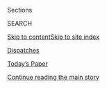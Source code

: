 <div id="app">

<div>

<div class="NYTAppHideMasthead css-zz1s19 e1suatyy0">

<div class="section css-ui9rw0 e1suatyy2">

<div class="css-11hrj97 er09x8g0">

<div class="css-6n7j50">

</div>

<span class="css-1dv1kvn">Sections</span>

<div class="css-10488qs">

<span class="css-1dv1kvn">SEARCH</span>

</div>

[Skip to content](#site-content)[Skip to site
index](#site-index)

</div>

<div id="masthead-section-label" class="css-1fnb9ct eaxe0e00">

[Dispatches](https://www.nytimes.com/spotlight/dispatches-international)

</div>

<div class="css-10698na e1huz5gh0">

</div>

</div>

<div id="masthead-bar-one" class="section hasLinks css-15hmgas e1csuq9d3">

<div class="css-uqyvli e1csuq9d0">

</div>

<div class="css-1uqjmks e1csuq9d1">

</div>

<div class="css-9e9ivx">

[](https://myaccount.nytimes.com/auth/login?response_type=cookie&client_id=vi)

</div>

<div class="css-1bvtpon e1csuq9d2">

[Today’s Paper](https://www.nytimes.com/section/todayspaper)

</div>

</div>

</div>

</div>

<div data-aria-hidden="false">

<div id="site-content" data-role="main">

<div id="top-wrapper" class="css-15p45cc eaca97t0" type="top">

<div id="top-slug" class="css-19x0jxb eaca97t1" hidden="">

Advertisement

</div>

[Continue reading the main
story](#after-top)

<div class="ad top-wrapper" style="text-align:center;height:100%;display:block;min-height:90px">

<div id="top" class="place-ad" data-position="top" data-size-key="top">

</div>

</div>

<div id="after-top">

</div>

</div>

<div id="collection-dispatches-international" class="section css-15h4p1b e9abtgs0">

<div class="css-1j21atc e1svk9qx1">

<div class="css-fmiefx e1svk9qx2">

<div class="css-1hk7r2m eu54l5x0">

<div id="sponsor-wrapper" class="css-7a1pgi eaca97t0" type="sponsor" hidden="">

<div id="sponsor-slug" class="css-1l4mleb eaca97t1" hidden="">

Supported by

</div>

[Continue reading the main
story](#after-sponsor)

<div id="sponsor" class="ad sponsor-wrapper" style="text-align:left;height:100%;display:block">

</div>

<div id="after-sponsor">

</div>

</div>

</div>

### <span class="css-hue6tr ezz4tcd1">[World](/section/world)</span>

</div>

<div class="css-nfcc9b e1svk9qx3">

<div class="css-vl9dhg e1svk9qx5">

<div class="css-1nrhkj6 e1svk9qx6">

# Dispatches

<div class="follow-button-placeholder" data-collection-id="">

</div>

<div class="css-d8bdto" data-role="toolbar" data-aria-label="Social Media Share buttons, Save button, and Comments Panel with current comment count" data-testid="share-tools">

  - 
  - 
  - 
  - 
    
    <div class="css-6n7j50">
    
    </div>

</div>

</div>

</div>

</div>

<div id="subheader-wrapper" class="css-1kieyps eaca97t0" type="subheader">

<div id="subheader-slug" class="css-1tag3rd eaca97t1">

Advertisement

</div>

[Continue reading the main
story](#after-subheader)

<div id="subheader" class="ad subheader-wrapper" style="text-align:center;height:100%;display:block">

</div>

<div id="after-subheader">

</div>

</div>

</div>

<div class="css-185go5a e1o5byef0">

<div class="css-15cbhtu">

  - [Latest](#stream-panel)
  - <span class="css-6n7j50">Search</span>
    <div class="control">
    <div class="label-container css-1dv1kvn">
    Search
    </div>
    <div class="css-wm4t3d">
    **<span id="clear-search-input" class="css-1dv1kvn">Clear this text
    input</span>
    </div>
    </div>
    <span class="css-1iovbfw"></span>

<div id="stream-panel" class="section css-8msx5b e1jz0cab1">

<div class="css-13mho3u">

1.  
    
    <div class="css-1cp3ece">
    
    <div class="css-1l4spti">
    
    [](/2020/08/03/world/australia/spearfishing-sydney-coronavirus.html)
    
    <div class="css-79elbk">
    
    ![](https://static01.nyt.com/images/2020/07/31/world/00spearfishing-dispatch-1/00spearfishing-dispatch-1-thumbWide-v2.jpg?quality=75&auto=webp&disable=upscale)
    
    </div>
    
    ### <span class="css-m70j1g">Sydney Dispatch</span>
    
    ## Taking a Spear Into the Sea, and Washing Anxiety Away
    
    I kept seeing people in Sydney carry spearguns to and from the
    ocean. To understand why, I held my breath and dived in.
    
    <div class="css-1nqbnmb ea5icrr0">
    
    By <span class="css-1n7hynb">Damien
    Cave</span>
    
    </div>
    
    </div>
    
    <div class="css-1lc2l26 e1xfvim33">
    
    </div>
    
    </div>

2.  
    
    <div class="css-1cp3ece">
    
    <div class="css-1l4spti">
    
    [](/2020/08/01/world/europe/russia-moscow-coronavirus.html)
    
    <div class="css-79elbk">
    
    ![](https://static01.nyt.com/images/2020/08/02/world/02moscowdispatch2/merlin_174764931_b934ad94-2385-453a-83a6-f8e42d4ad928-thumbWide.jpg?quality=75&auto=webp&disable=upscale)
    
    </div>
    
    ### <span class="css-m70j1g">Moscow Dispatch</span>
    
    ## ‘Cocktails and Masks Don’t Really Go Together’
    
    Young Russians are partying again, seeking a return to normal life
    and willing to risk a coronavirus surge. “We are people, not robots,
    and want to have a life,” said a bar patron (and doctor).
    
    <div class="css-1nqbnmb ea5icrr0">
    
    By <span class="css-1n7hynb">Andrew
    Higgins</span>
    
    </div>
    
    </div>
    
    <div class="css-1lc2l26 e1xfvim33">
    
    </div>
    
    </div>

3.  
    
    <div class="css-1cp3ece">
    
    <div class="css-1l4spti">
    
    [](/2020/07/29/world/africa/senegal-tabaski-sheep-eid-adha.html)
    
    <div class="css-79elbk">
    
    ![](https://static01.nyt.com/images/2020/07/28/world/28Senegal-Sheep-Dispatch/28Senegal-Sheep-Dispatch-thumbWide.jpg?quality=75&auto=webp&disable=upscale)
    
    </div>
    
    ### <span class="css-m70j1g">Senegal Dispatch</span>
    
    ## For Senegal’s Biggest Holiday, a Shortage of the All-Important Sheep
    
    Properly celebrating Tabaski, as Eid al-Adha is known in Senegal,
    requires a sacrificial sheep. Coronavirus restrictions have made the
    animals more expensive, putting them out of reach of many.
    
    <div class="css-1nqbnmb ea5icrr0">
    
    By <span class="css-1n7hynb">Ruth
    Maclean</span>
    
    </div>
    
    </div>
    
    <div class="css-1lc2l26 e1xfvim33">
    
    </div>
    
    </div>

4.  
    
    <div class="css-1cp3ece">
    
    <div class="css-1l4spti">
    
    [](/2020/07/27/world/europe/france-alsace-wine-coronavirus.html)
    
    <div class="css-79elbk">
    
    ![](https://static01.nyt.com/images/2020/07/24/world/00france-wine1/merlin_174871056_ae254e73-15d3-440c-997b-65cde45a173f-thumbWide.jpg?quality=75&auto=webp&disable=upscale)
    
    </div>
    
    ### <span class="css-m70j1g">France Dispatch</span>
    
    ## Of Wine, Hand Sanitizer and Heartbreak
    
    Between the coronavirus and the Trump tariffs, the French wine
    market has collapsed. So winemakers are — sadly — sending their
    excess product off to another life as hand sanitizer.
    
    <div class="css-1nqbnmb ea5icrr0">
    
    By <span class="css-1n7hynb">Adam Nossiter</span>
    
    </div>
    
    <div class="css-185051n">
    
    [Leer en
    español](https://www.nytimes.com/es/2020/07/28/espanol/mundo/vino-blanco-alsacia-coronavirus.html "Read in Spanish")
    
    </div>
    
    </div>
    
    <div class="css-1lc2l26 e1xfvim33">
    
    </div>
    
    </div>

5.  
    
    <div class="css-1cp3ece">
    
    <div class="css-1l4spti">
    
    [](/2020/07/26/world/europe/france-algeria-summer-vacations.html)
    
    <div class="css-79elbk">
    
    ![](https://static01.nyt.com/images/2020/07/22/world/00france-holiday-dispatch/00toulouse-holiday-dispatch-thumbWide.jpg?quality=75&auto=webp&disable=upscale)
    
    </div>
    
    ### <span class="css-m70j1g">TOULOUSE Dispatch</span>
    
    ## For French-Algerian Families, Virus Disrupts Cherished Summer Ritual
    
    Holidays in Algeria are a cornerstone of the cross-cultural identity
    of many French people with roots there. This year, they are stuck at
    home, and the pain is acute: “It’s sacred for us to leave.”
    
    <div class="css-1nqbnmb ea5icrr0">
    
    By <span class="css-1n7hynb">Constant
    Méheut</span>
    
    </div>
    
    </div>
    
    <div class="css-1lc2l26 e1xfvim33">
    
    </div>
    
    </div>

6.  
    
    <div class="css-1cp3ece">
    
    <div class="css-1l4spti">
    
    [](/2020/07/25/world/asia/thailand-monkeys.html)
    
    <div class="css-79elbk">
    
    ![](https://static01.nyt.com/images/2020/07/26/world/26monkeys-dispatch1/merlin_174060687_ac420efb-4bb8-4e0c-9ebe-727d5f66ca2e-thumbWide.jpg?quality=75&auto=webp&disable=upscale)
    
    </div>
    
    ### <span class="css-m70j1g">Thailand Dispatch</span>
    
    ## These Monkeys Were Once Revered. Now They Are Taking Over.
    
    The monkeys of Lopburi, Thailand, were once a draw for tourists and
    pilgrims who would feed them. But with few recent visitors, the
    monkeys are getting hungry — and aggressive.
    
    <div class="css-1nqbnmb ea5icrr0">
    
    By <span class="css-1n7hynb">Hannah
    Beech</span>
    
    </div>
    
    </div>
    
    <div class="css-1lc2l26 e1xfvim33">
    
    </div>
    
    </div>

7.  
    
    <div class="css-1cp3ece">
    
    <div class="css-1l4spti">
    
    [](/2020/07/20/world/europe/france-paris-tati-coronavirus.html)
    
    <div class="css-79elbk">
    
    ![](https://static01.nyt.com/images/2020/07/19/world/xxparis-store-dispatch01sub/xxparis-store-dispatch01sub-thumbWide.jpg?quality=75&auto=webp&disable=upscale)
    
    </div>
    
    ### <span class="css-m70j1g">Paris Dispatch</span>
    
    ## ‘A Place Where Everybody Can Shop’ Is Closing Its Doors
    
    The famed department store Tati is shutting. And a lot of people are
    very sad.
    
    <div class="css-1nqbnmb ea5icrr0">
    
    By <span class="css-1n7hynb">Adam
    Nossiter</span>
    
    </div>
    
    </div>
    
    <div class="css-1lc2l26 e1xfvim33">
    
    </div>
    
    </div>

8.  
    
    <div class="css-1cp3ece">
    
    <div class="css-1l4spti">
    
    [](/2020/07/18/world/middleeast/iraq-coronovirus-cemetery.html)
    
    <div class="css-79elbk">
    
    ![](https://static01.nyt.com/images/2020/07/19/world/xxiraq-graveyard/xxiraq-graveyard-thumbWide.jpg?quality=75&auto=webp&disable=upscale)
    
    </div>
    
    ### <span class="css-m70j1g">Iraq Dispatch</span>
    
    ## ‘Our Role Is to Reduce Their Grief’
    
    None of Iraq’s existing graveyards wanted the bodies of Covid-19
    patients. So Shiite leaders created a burial ground for them that is
    also open to Sunnis and Christians.
    
    <div class="css-1nqbnmb ea5icrr0">
    
    By <span class="css-1n7hynb">Alissa J.
    Rubin</span>
    
    </div>
    
    </div>
    
    <div class="css-1lc2l26 e1xfvim33">
    
    </div>
    
    </div>

9.  
    
    <div class="css-1cp3ece">
    
    <div class="css-1l4spti">
    
    [](/2020/07/16/world/asia/coronavirus-thailand-photos.html)
    
    <div class="css-79elbk">
    
    ![](https://static01.nyt.com/images/2020/06/25/world/00virus-thailand-photos-promo1/merlin_173899668_3cb53f8d-f789-4496-9f25-0218e93a0037-thumbWide.jpg?quality=75&auto=webp&disable=upscale)
    
    </div>
    
    ### <span class="css-m70j1g">Thailand Dispatch</span>
    
    ## No One Knows What Thailand Is Doing Right, but So Far, It’s Working
    
    Can the country’s low rate of coronavirus infections be attributed
    to culture? Genetics? Face masks? Or a combination of all three?
    
    <div class="css-1nqbnmb ea5icrr0">
    
    By <span class="css-1n7hynb">Hannah Beech <span>and</span> Adam
    Dean</span>
    
    </div>
    
    <div class="css-185051n">
    
    [Leer en
    español](https://www.nytimes.com/es/2020/07/21/espanol/mundo/coronavirus-tailandia.html "Read in Spanish")
    
    </div>
    
    </div>
    
    <div class="css-1lc2l26 e1xfvim33">
    
    </div>
    
    </div>

10. 
    
    <div class="css-1cp3ece">
    
    <div class="css-1l4spti">
    
    [](/2020/07/12/world/middleeast/beirut-lebanon-economic-crisis.html)
    
    <div class="css-79elbk">
    
    ![](https://static01.nyt.com/images/2020/07/12/world/11Lebanon-Dispatch/11Lebanon-Dispatch-thumbWide.jpg?quality=75&auto=webp&disable=upscale)
    
    </div>
    
    ### <span class="css-m70j1g">Lebanon Dispatch</span>
    
    ## Bartering Child’s Dress for Food: Life in Lebanon’s Economic Crisis
    
    A TV chef abandons unaffordable beef. Blackouts make for sweltering
    summer nights. Changing money feels like a drug deal: The financial
    meltdown means daily pain and a blow to a country’s pride.
    
    <div class="css-1nqbnmb ea5icrr0">
    
    By <span class="css-1n7hynb">Ben Hubbard <span>and</span> Hwaida
    Saad</span>
    
    </div>
    
    </div>
    
    <div class="css-1lc2l26 e1xfvim33">
    
    </div>
    
    </div>

<div class="css-13mho3u">

<div class="css-1t62hi8">

<div class="css-1stvaey">

Show
More

<div>

<div style="border:0;clip:rect(0 0 0 0);height:1px;margin:-1px;overflow:hidden;white-space:nowrap;padding:0;width:1px;position:absolute" data-role="log" data-aria-live="assertive">

</div>

<div style="border:0;clip:rect(0 0 0 0);height:1px;margin:-1px;overflow:hidden;white-space:nowrap;padding:0;width:1px;position:absolute" data-role="log" data-aria-live="assertive">

</div>

<div style="border:0;clip:rect(0 0 0 0);height:1px;margin:-1px;overflow:hidden;white-space:nowrap;padding:0;width:1px;position:absolute" data-role="log" data-aria-live="polite">

</div>

<div style="border:0;clip:rect(0 0 0 0);height:1px;margin:-1px;overflow:hidden;white-space:nowrap;padding:0;width:1px;position:absolute" data-role="log" data-aria-live="polite">

</div>

</div>

</div>

</div>

</div>

</div>

<div class="css-g6hk37 supplemental">

<div id="mid1-wrapper" class="css-10wkyv7 eaca97t0" type="lede">

<div id="mid1-slug" class="css-1tag3rd eaca97t1">

Advertisement

</div>

[Continue reading the main
story](#after-mid1)

<div id="mid1" class="ad mid1-wrapper" style="text-align:center;height:100%;display:block;min-height:250px">

</div>

<div id="after-mid1">

</div>

</div>

<div id="mktg-wrapper" class="css-oxle51 eaca97t0" type="mktg">

<div id="mktg-slug" class="css-1tag3rd eaca97t1">

Advertisement

</div>

[Continue reading the main
story](#after-mktg)

<div id="mktg" class="ad mktg-wrapper" style="text-align:center;height:100%;display:block">

</div>

<div id="after-mktg">

</div>

</div>

</div>

</div>

</div>

</div>

</div>

</div>

## Site Index

<div>

</div>

## Site Information Navigation

  - [© <span>2020</span> <span>The New York Times
    Company</span>](https://help.nytimes.com/hc/en-us/articles/115014792127-Copyright-notice)

<!-- end list -->

  - [NYTCo](https://www.nytco.com/)
  - [Contact
    Us](https://help.nytimes.com/hc/en-us/articles/115015385887-Contact-Us)
  - [Work with us](https://www.nytco.com/careers/)
  - [Advertise](https://nytmediakit.com/)
  - [T Brand Studio](http://www.tbrandstudio.com/)
  - [Your Ad
    Choices](https://www.nytimes.com/privacy/cookie-policy#how-do-i-manage-trackers)
  - [Privacy](https://www.nytimes.com/privacy)
  - [Terms of
    Service](https://help.nytimes.com/hc/en-us/articles/115014893428-Terms-of-service)
  - [Terms of
    Sale](https://help.nytimes.com/hc/en-us/articles/115014893968-Terms-of-sale)
  - [Site
    Map](https://spiderbites.nytimes.com)
  - [Help](https://help.nytimes.com/hc/en-us)
  - [Subscriptions](https://www.nytimes.com/subscription?campaignId=37WXW)

</div>

</div>
